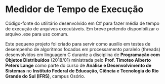 # Medidor de Tempo de Execução

Código-fonte do utilitário desenvolvido em C# para fazer média de tempo de execução de arquivos executáveis. Em breve pretendo disponibilizar o arquivo .exe para uso comum.

Este pequeno projeto foi criado para servir como auxílio em testes de desempenho de algoritmos focados em processamento paralelo (threads) desenvolvidos em linguagem C durante a disciplina de **Programação com Objetos Distribuídos** (2018/01) ministrada pelo **Prof. Timoteo Alberto Peters Lange** como parte do curso de **Análise e Desenvolvimento de Sistemas** no **Instituto Federal de Educação, Ciência e Tecnologia do Rio Grande do Sul (IFRS)**, campus Osório.
